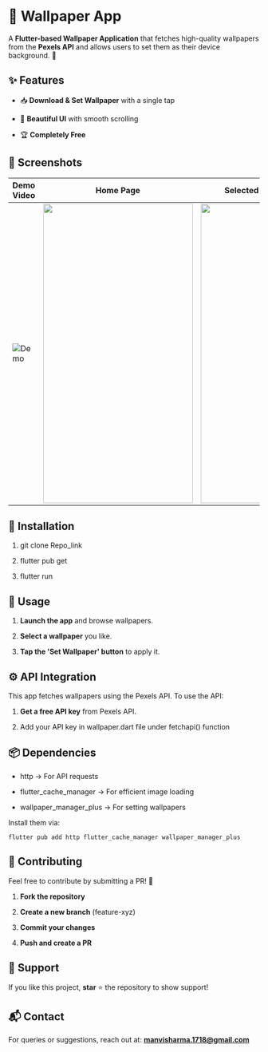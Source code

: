 📱 Wallpaper App
================

A **Flutter-based Wallpaper Application** that fetches high-quality wallpapers from the **Pexels API** and allows users to set them as their device background. 🚀

✨ Features
----------
    
*   📥 **Download & Set Wallpaper** with a single tap
    
*   🎨 **Beautiful UI** with smooth scrolling
    
*   🏆 **Completely Free**

    
📸 Screenshots
--------------

| Demo Video | Home Page | Selected Wallpaper Image | Successfully Set Wallpaper |
|------------|-----------|--------------------------|----------------------------|
| ![Demo](assets/recording.gif) | <img src="https://github.com/user-attachments/assets/7712a092-8e57-4cd8-ba50-eec7fbe153f6" width="300" height="600" /> | <img src="https://github.com/user-attachments/assets/e2f20cdc-6bc2-4d84-8e6f-fe5840b5c70d" width="300" height="600" /> | <img src="https://github.com/user-attachments/assets/184d6a7b-6297-4f04-acff-26479cd7ebe6" width="300" height="600" /> |




🔧 Installation
---------------

1.  git clone Repo_link
    
2.  flutter pub get
    
3.  flutter run
    

🚀 Usage
--------

1.  **Launch the app** and browse wallpapers.
    
2.  **Select a wallpaper** you like.
    
3.  **Tap the 'Set Wallpaper' button** to apply it.
    

⚙️ API Integration
------------------

This app fetches wallpapers using the Pexels API. To use the API:

1.  **Get a free API key** from Pexels API.
    
2.  Add your API key in wallpaper.dart file under fetchapi() function
    

📦 Dependencies
---------------

*   http → For API requests
    
*   flutter_cache_manager → For efficient image loading
    
*   wallpaper_manager_plus → For setting wallpapers
    

Install them via:

`flutter pub add http flutter_cache_manager wallpaper_manager_plus`


🤝 Contributing
---------------

Feel free to contribute by submitting a PR! 🚀

1.  **Fork the repository**
    
2.  **Create a new branch** (feature-xyz)
    
3.  **Commit your changes**
    
4.  **Push and create a PR**
    

🌟 Support
----------

If you like this project, **star** ⭐ the repository to show support!

📬 Contact
----------

For queries or suggestions, reach out at: **manvisharma.1718@gmail.com**
